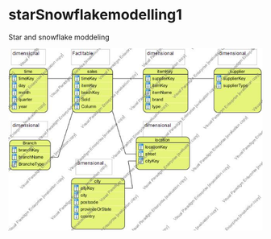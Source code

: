# starSnowflakemodelling1
Star and snowflake moddeling 

![Alt text](https://raw.githubusercontent.com/rickadams2/starSnowflakemodelling1/master/SnowFlakeSchema1.jpg "Optional title")
